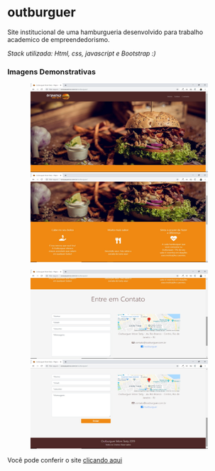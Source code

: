 # outburguer

Site institucional de uma hamburgueria desenvolvido para trabalho academico de empreendedorismo.

_Stack utilizada: Html, css, javascript e Bootstrap :)_

### Imagens Demonstrativas
<p align="center">
  <img src="https://github.com/raissaqueiroz/outburguer/blob/master/screenshots/tela1.jpeg" width=400 height=200/>
  <img src="https://github.com/raissaqueiroz/outburguer/blob/master/screenshots/tela2.jpeg" width=400 height=200/>
</p>
<p align="center">
  <img src="https://github.com/raissaqueiroz/outburguer/blob/master/screenshots/tela3.jpeg" width=400 height=200/>
  <img src="https://github.com/raissaqueiroz/outburguer/blob/master/screenshots/tela4.jpeg" width=400 height=200/>
</p>

Você pode conferir o site [clicando aqui](https://www.raissaqueiroz.com.br/outburguer/)
